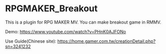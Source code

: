 # RPGMAKER_Breakout

This is a plugin for RPG MAKER MV.
You can make breakout game in RMMV.

Demo:
https://www.youtube.com/watch?v=PHnK0AJFONo

Use Guide(Chinese site):
https://home.gamer.com.tw/creationDetail.php?sn=3241232


